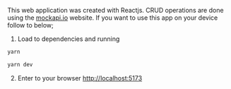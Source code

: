 This web application was created with Reactjs. CRUD operations are done using the [mockapi.io](mockapi.io) website. If you want to use this app on your device follow to below;

1. Load to dependencies and running

```bash
yarn
```

```bash
yarn dev
```

2. Enter to your browser [http://localhost:5173](http://localhost:5173)
